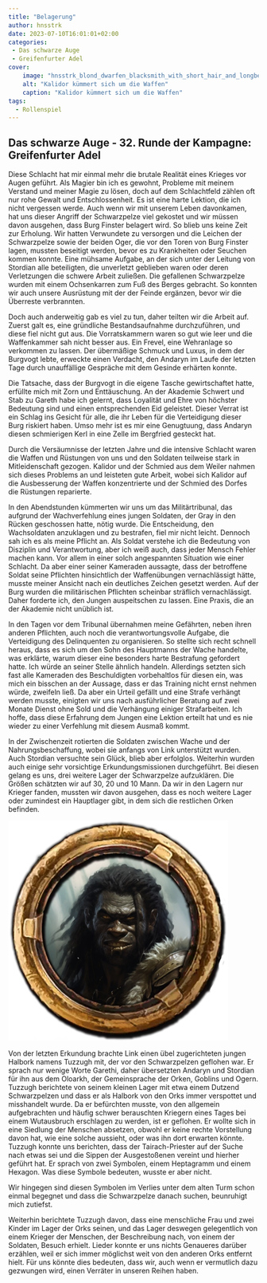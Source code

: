 ```yaml
---
title: "Belagerung"
author: hnsstrk
date: 2023-07-10T16:01:01+02:00
categories:
 - Das schwarze Auge
 - Greifenfurter Adel
cover:
    image: "hnsstrk_blond_dwarfen_blacksmith_with_short_hair_and_longbeard__467d2936-c61d-4009-9c1f-b39c7422706f.png"
    alt: "Kalidor kümmert sich um die Waffen"
    caption: "Kalidor kümmert sich um die Waffen"
tags:
  - Rollenspiel
---
```


## Das schwarze Auge - 32. Runde der Kampagne: Greifenfurter Adel

Diese Schlacht hat mir einmal mehr die brutale Realität eines Krieges vor Augen geführt. Als Magier bin ich es gewohnt, Probleme mit meinem Verstand und meiner Magie zu lösen, doch auf dem Schlachtfeld zählen oft nur rohe Gewalt und Entschlossenheit. Es ist eine harte Lektion, die ich nicht vergessen werde. Auch wenn wir mit unserem Leben davonkamen, hat uns dieser Angriff der Schwarzpelze viel gekostet und wir müssen davon ausgehen, dass Burg Finster belagert wird. So blieb uns keine Zeit zur Erholung. Wir hatten Verwundete zu versorgen und die Leichen der Schwarzpelze sowie der beiden Oger, die vor den Toren von Burg Finster lagen, mussten beseitigt werden, bevor es zu Krankheiten oder Seuchen kommen konnte. Eine mühsame Aufgabe, an der sich unter der Leitung von Stordian alle beteiligten, die unverletzt geblieben waren oder deren Verletzungen die schwere Arbeit zuließen. Die gefallenen Schwarzpelze wurden mit einem Ochsenkarren zum Fuß des Berges gebracht. So konnten wir auch unsere Ausrüstung mit der der Feinde ergänzen, bevor wir die Überreste verbrannten.

Doch auch anderweitig gab es viel zu tun, daher teilten wir die Arbeit auf. Zuerst galt es, eine gründliche Bestandsaufnahme durchzuführen, und diese fiel nicht gut aus. Die Vorratskammern waren so gut wie leer und die Waffenkammer sah nicht besser aus. Ein Frevel, eine Wehranlage so verkommen zu lassen. Der übermäßige Schmuck und Luxus, in dem der Burgvogt lebte, erweckte einen Verdacht, den Andaryn im Laufe der letzten Tage durch unauffällige Gespräche mit dem Gesinde erhärten konnte.

Die Tatsache, dass der Burgvogt in die eigene Tasche gewirtschaftet hatte, erfüllte mich mit Zorn und Enttäuschung. An der Akademie Schwert und Stab zu Gareth habe ich gelernt, dass Loyalität und Ehre von höchster Bedeutung sind und einen entsprechenden Eid geleistet. Dieser Verrat ist ein Schlag ins Gesicht für alle, die ihr Leben für die Verteidigung dieser Burg riskiert haben. Umso mehr ist es mir eine Genugtuung, dass Andaryn diesen schmierigen Kerl in eine Zelle im Bergfried gesteckt hat.

Durch die Versäumnisse der letzten Jahre und die intensive Schlacht waren die Waffen und Rüstungen von uns und den Soldaten teilweise stark in Mitleidenschaft gezogen. Kalidor und der Schmied aus dem Weiler nahmen sich dieses Problems an und leisteten gute Arbeit, wobei sich Kalidor auf die Ausbesserung der Waffen konzentrierte und der Schmied des Dorfes die Rüstungen reparierte.

In den Abendstunden kümmerten wir uns um das Militärtribunal, das aufgrund der Wachverfehlung eines jungen Soldaten, der Gray in den Rücken geschossen hatte, nötig wurde. Die Entscheidung, den Wachsoldaten anzuklagen und zu bestrafen, fiel mir nicht leicht. Dennoch sah ich es als meine Pflicht an. Als Soldat verstehe ich die Bedeutung von Disziplin und Verantwortung, aber ich weiß auch, dass jeder Mensch Fehler machen kann. Vor allem in einer solch angespannten Situation wie einer Schlacht. Da aber einer seiner Kameraden aussagte, dass der betroffene Soldat seine Pflichten hinsichtlich der Waffenübungen vernachlässigt hätte, musste meiner Ansicht nach ein deutliches Zeichen gesetzt werden. Auf der Burg wurden die militärischen Pflichten scheinbar sträflich vernachlässigt. Daher forderte ich, den Jungen auspeitschen zu lassen. Eine Praxis, die an der Akademie nicht unüblich ist.

In den Tagen vor dem Tribunal übernahmen meine Gefährten, neben ihren anderen Pflichten, auch noch die verantwortungsvolle Aufgabe, die Verteidigung des Delinquenten zu organisieren. So stellte sich recht schnell heraus, dass es sich um den Sohn des Hauptmanns der Wache handelte, was erklärte, warum dieser eine besonders harte Bestrafung gefordert hatte. Ich würde an seiner Stelle ähnlich handeln. Allerdings setzten sich fast alle Kameraden des Beschuldigten vorbehaltlos für diesen ein, was mich ein bisschen an der Aussage, dass er das Training nicht ernst nehmen würde, zweifeln ließ. Da aber ein Urteil gefällt und eine Strafe verhängt werden musste, einigten wir uns nach ausführlicher Beratung auf zwei Monate Dienst ohne Sold und die Verhängung einiger Strafarbeiten. Ich hoffe, dass diese Erfahrung dem Jungen eine Lektion erteilt hat und es nie wieder zu einer Verfehlung mit diesem Ausmaß kommt.

In der Zwischenzeit rotierten die Soldaten zwischen Wache und der Nahrungsbeschaffung, wobei sie anfangs von Link unterstützt wurden. Auch Stordian versuchte sein Glück, blieb aber erfolglos. Weiterhin wurden auch einige sehr vorsichtige Erkundungsmissionen durchgeführt. Bei diesen gelang es uns, drei weitere Lager der Schwarzpelze aufzuklären. Die Größen schätzten wir auf 30, 20 und 10 Mann. Da wir in den Lagern nur Krieger fanden, mussten wir davon ausgehen, dass es noch weitere Lager oder zumindest ein Hauptlager gibt, in dem sich die restlichen Orken befinden.

![Tuzzugh, ein junger Halbork](token_Tuzzugh.webp)

Von der letzten Erkundung brachte Link einen übel zugerichteten jungen Halbork namens Tuzzugh mit, der vor den Schwarzpelzen geflohen war. Er sprach nur wenige Worte Garethi, daher übersetzten Andaryn und Stordian für ihn aus dem Oloarkh, der Gemeinsprache der Orken, Goblins und Ogern. Tuzzugh berichtete von seinem kleinen Lager mit etwa einem Dutzend Schwarzpelzen und dass er als Halbork von den Orks immer verspottet und misshandelt wurde. Da er befürchten musste, von den allgemein aufgebrachten und häufig schwer berauschten Kriegern eines Tages bei einem Wutausbruch erschlagen zu werden, ist er geflohen. Er wollte sich in eine Siedlung der Menschen absetzen, obwohl er keine rechte Vorstellung davon hat, wie eine solche aussieht, oder was ihn dort erwarten könnte. Tuzzugh konnte uns berichten, dass der Tairach-Priester auf der Suche nach etwas sei und die Sippen der Ausgestoßenen vereint und hierher geführt hat. Er sprach von zwei Symbolen, einem Heptagramm und einem Hexagon. Was diese Symbole bedeuten, wusste er aber nicht.

Wir hingegen sind diesen Symbolen im Verlies unter dem alten Turm schon einmal begegnet und dass die Schwarzpelze danach suchen, beunruhigt mich zutiefst.

Weiterhin berichtete Tuzzugh davon, dass eine menschliche Frau und zwei Kinder im Lager der Orks seinen, und das Lager deswegen gelegentlich von einem Krieger der Menschen, der Beschreibung nach, von einem der Soldaten, Besuch erhielt. Lieder konnte er uns nichts Genaueres darüber erzählen, weil er sich immer möglichst weit von den anderen Orks entfernt hielt. Für uns könnte dies bedeuten, dass wir, auch wenn er vermutlich dazu gezwungen wird, einen Verräter in unseren Reihen haben.
